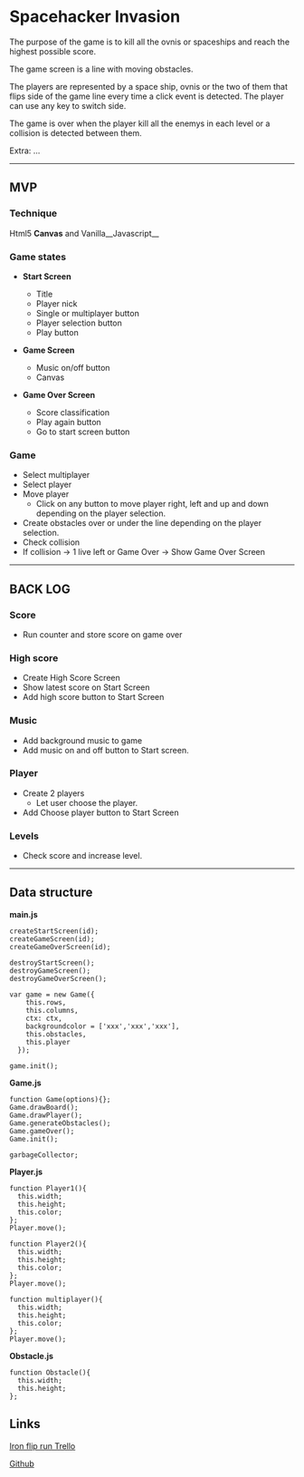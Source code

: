 # Spacehacker Invasion

The purpose of the game is to kill all the ovnis or spaceships and reach the highest possible score.

The game screen is a line with moving obstacles.

The players are represented by a space ship, ovnis or the two of them that flips side of the game line every time a click event is detected.
The player can use any key to switch side.

The game is over when the player kill all the enemys in each level or a collision is detected between them.

Extra: …

* * *

## MVP
### Technique
Html5 __Canvas__ and Vanilla__Javascript__

### Game states
* __Start Screen__

  * Title
  * Player nick
  * Single or multiplayer button
  * Player selection button
  * Play button

* __Game Screen__
  * Music on/off button
  * Canvas

* __Game Over Screen__

  * Score classification
  * Play again button
  * Go to start screen button

### Game

* Select multiplayer
* Select player
* Move player
  * Click on any button to move player right, left and up and down depending on the player selection.
* Create obstacles over or under the line depending on the player selection.
* Check collision
* If collision -> 1 live left or Game Over -> Show Game Over Screen

* * *
## BACK LOG
### Score
* Run counter and store score on game over
### High score
* Create High Score Screen
* Show latest score on Start Screen
* Add high score button to Start Screen
### Music
* Add background music to game
* Add music on and off button to Start screen.
### Player
* Create 2 players
  * Let user choose the player.
* Add Choose player button to Start Screen

### Levels
* Check score and increase level.

* * *

## Data structure

__main.js__

````
createStartScreen(id);
createGameScreen(id);
createGameOverScreen(id);

destroyStartScreen();
destroyGameScreen();
destroyGameOverScreen();

var game = new Game({
    this.rows,
    this.columns,
    ctx: ctx,
    backgroundcolor = ['xxx','xxx','xxx'],
    this.obstacles,
    this.player
  });

game.init();

````
__Game.js__

````
function Game(options){};
Game.drawBoard();
Game.drawPlayer();
Game.generateObstacles();
Game.gameOver();
Game.init();

garbageCollector;
````

__Player.js__

````
function Player1(){
  this.width;
  this.height;
  this.color;
};
Player.move();

function Player2(){
  this.width;
  this.height;
  this.color;
};
Player.move();

function multiplayer(){
  this.width;
  this.height;
  this.color;
};
Player.move();
````


__Obstacle.js__

````
function Obstacle(){
  this.width;
  this.height;
};
````

## Links
[Iron flip run Trello](https://)

[Github](https://)
